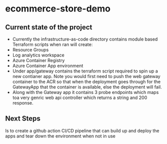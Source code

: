 # ecommerce-store-demo

## Current state of the project

- Currently the infrastructure-as-code directory contains module based Terraform scripts when ran will create:
- Resource Groups
- Log analytics workspace
- Azure Container Registry
- Azure Container App environment
- Under app/gateway contains the terraform script required to spin up a new contianer app. Note you would first need to push the web gateway container to the ACR so that when the deployment goes through for the GatewayApp that the container is available, else the deployment will fail.
- Along with the Gateway app it contains 3 probe endpoints which maps toa  very genric web api controller which returns a string and 200 response.

## Next Steps
Is to create a github action CI/CD pipeline that can build up and deploy the apps and tear down the environment when not in use
